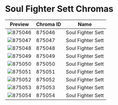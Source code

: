 # Soul Fighter Sett Chromas



| Preview | Chroma ID | Name |
|---------|-----------|------|
| ![875046](https://raw.communitydragon.org/latest/plugins/rcp-be-lol-game-data/global/default/v1/champion-chroma-images/875/875046.png) | 875046 | Soul Fighter Sett |
| ![875047](https://raw.communitydragon.org/latest/plugins/rcp-be-lol-game-data/global/default/v1/champion-chroma-images/875/875047.png) | 875047 | Soul Fighter Sett |
| ![875048](https://raw.communitydragon.org/latest/plugins/rcp-be-lol-game-data/global/default/v1/champion-chroma-images/875/875048.png) | 875048 | Soul Fighter Sett |
| ![875049](https://raw.communitydragon.org/latest/plugins/rcp-be-lol-game-data/global/default/v1/champion-chroma-images/875/875049.png) | 875049 | Soul Fighter Sett |
| ![875050](https://raw.communitydragon.org/latest/plugins/rcp-be-lol-game-data/global/default/v1/champion-chroma-images/875/875050.png) | 875050 | Soul Fighter Sett |
| ![875051](https://raw.communitydragon.org/latest/plugins/rcp-be-lol-game-data/global/default/v1/champion-chroma-images/875/875051.png) | 875051 | Soul Fighter Sett |
| ![875052](https://raw.communitydragon.org/latest/plugins/rcp-be-lol-game-data/global/default/v1/champion-chroma-images/875/875052.png) | 875052 | Soul Fighter Sett |
| ![875053](https://raw.communitydragon.org/latest/plugins/rcp-be-lol-game-data/global/default/v1/champion-chroma-images/875/875053.png) | 875053 | Soul Fighter Sett |
| ![875054](https://raw.communitydragon.org/latest/plugins/rcp-be-lol-game-data/global/default/v1/champion-chroma-images/875/875054.png) | 875054 | Soul Fighter Sett |